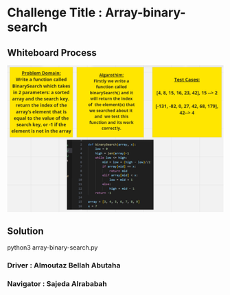 # Challenge Title : Array-binary-search

## Whiteboard Process

![array-binary-search](./Code%20Challenge%203.png)

## Solution

python3 array-binary-search.py

### Driver : Almoutaz Bellah Abutaha

### Navigator : Sajeda Alrababah